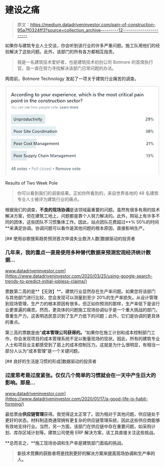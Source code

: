 # 建设之痛

> 原文：<https://medium.datadriveninvestor.com/pain-of-construction-95a7f0324ff3?source=collection_archive---------12----------------------->

如果你与建筑专业人士交谈，你会听到该行业的许多严重问题。施工队用他们的经验解决了这些问题。此外，该部门的所有各方都相互指责。

> 我是一名建筑技术爱好者，也是建筑技术初创公司 Botmore 的首席执行官。我一直在努力寻找解决该部门日常问题的办法。

两周前，Botmore Technology 发起了一项关于建筑行业痛苦的调查。

![](img/12a656c5fb14c8788e6c41c55475e420.png)

Results of Two Week Pole

> 你可以看到我们的调查结果。正如你所看到的，来自世界各地的 48 名建筑专业人士被评为建筑行业的痛点。

根据我们的调查，**不良的现场协调**是该领域最重要的问题。虽然有很多有用的技术解决方案，但在建筑工地上，问题都是靠个人努力解决的。此外，网站上有许多不同的团体，这些团队不习惯集体工作。因此，站点团队花费超过**% 50%的时间**来满足协调。协调问题可以看作是其他问题的根本原因，直接影响生产。

[](https://www.datadriveninvestor.com/2020/03/25/using-google-search-trends-to-predict-initial-jobless-claims/) [## 使用谷歌搜索趋势预测首次申请失业救济人数|数据驱动的投资者

### 几年来，我的重点一直是使用多种替代数据来预测宏观经济统计数据…

www.datadriveninvestor.com](https://www.datadriveninvestor.com/2020/03/25/using-google-search-trends-to-predict-initial-jobless-claims/) 

票数第二高的是**【无效】**。建筑行业显然存在生产率问题。如果您将该部门与其他部门进行比较，您会发现可以测量到至少 20%的生产率损失。从设计管理到现场管理，生产力的根本原因有很多。但正如你预测的那样，生产率低下是该行业更普遍的痛苦。然而，更具体的问题施工现场协调似乎是一个重大挑战的部门，尊重生产力。这表明选民意识到了生产力低下的问题；此外，它们是协调的更具体的重点。

第三高的票数是由"**成本管理公司获得的。**“如果你在施工计划和成本控制部门工作，你会发现项目的成本管理系统不足以衡量现场的现状。因此，所有的建筑专业人士和项目业主都感受到了肩上的成本控制压力。这就是为什么很明显，有相当一部分人认为“成本管理”是一个关键问题。

[](https://www.datadriveninvestor.com/2020/01/17/a-good-life-is-habit-forming/) [## 良好的生活是习惯的形成|数据驱动的投资者

### 过度思考是过度紧张。仅仅几个简单的习惯就会在一天中产生巨大的影响。那是…

www.datadriveninvestor.com](https://www.datadriveninvestor.com/2020/01/17/a-good-life-is-habit-forming/) 

最低票由**供应链管理**获得。我觉得这太正常了。因为相对于其他问题，供应链处于更好的状态。材料制造商通常拥有更复杂的供应链管理系统，因此这些供应商能够有效地支持行业。当然，另一方面，该部门在供应链中存在重要问题，如采购计划、库存区域计划等。建筑公司使用 ERP 解决方案，该工具直接关注这些挑战。

**总而言之，**施工现场协调和生产率是建筑部门面临的挑战。

> **新技术竞赛的获胜者将是找到更好的解决方案来提高现场协调和生产率的人。**